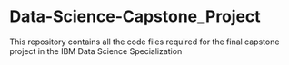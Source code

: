 # Data-Science-Capstone_Project
This repository contains all the code files required for the final capstone project in the IBM Data Science Specialization
